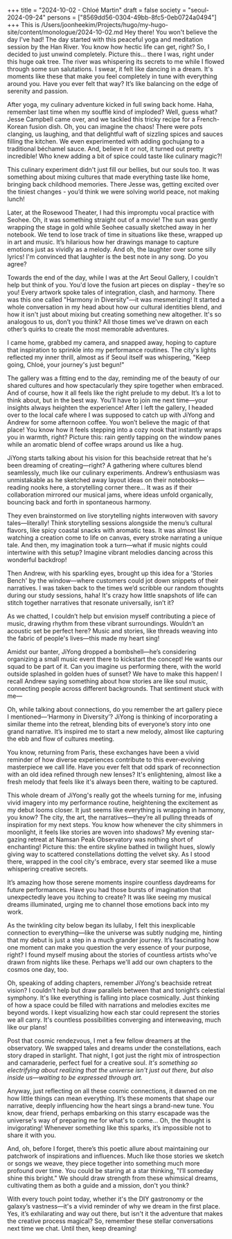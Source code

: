 +++
title = "2024-10-02 - Chloé Martin"
draft = false
society = "seoul-2024-09-24"
persons = ["8569dd56-0304-49bb-8fc5-0eb0724a0494"]
+++
This is /Users/joonheekim/Projects/hugo/my-hugo-site/content/monologue/2024-10-02.md
Hey there! You won't believe the day I've had!
The day started with this peaceful yoga and meditation session by the Han River. You know how hectic life can get, right? So, I decided to just unwind completely. Picture this... there I was, right under this huge oak tree. The river was whispering its secrets to me while I flowed through some sun salutations. I swear, it felt like dancing in a dream. It's moments like these that make you feel completely in tune with everything around you. Have you ever felt that way? It’s like balancing on the edge of serenity and passion.

After yoga, my culinary adventure kicked in full swing back home. Haha, remember last time when my soufflé kind of imploded? Well, guess what? Jesse Campbell came over, and we tackled this tricky recipe for a French-Korean fusion dish. Oh, you can imagine the chaos! There were pots clanging, us laughing, and that delightful waft of sizzling spices and sauces filling the kitchen. We even experimented with adding gochujang to a traditional béchamel sauce. And, believe it or not, it turned out pretty incredible! Who knew adding a bit of spice could taste like culinary magic?! 

This culinary experiment didn't just fill our bellies, but our souls too. It was something about mixing cultures that made everything taste like home, bringing back childhood memories. There Jesse was, getting excited over the tiniest changes - you’d think we were solving world peace, not making lunch!

Later, at the Rosewood Theater, I had this impromptu vocal practice with Seohee. Oh, it was something straight out of a movie! The sun was gently wrapping the stage in gold while Seohee casually sketched away in her notebook. We tend to lose track of time in situations like these, wrapped up in art and music. It’s hilarious how her drawings manage to capture emotions just as vividly as a melody. And oh, the laughter over some silly lyrics! I'm convinced that laughter is the best note in any song. Do you agree?

Towards the end of the day, while I was at the Art Seoul Gallery, I couldn't help but think of you. You'd love the fusion art pieces on display - they’re so you! Every artwork spoke tales of integration, clash, and harmony. There was this one called "Harmony in Diversity"—it was mesmerizing! It started a whole conversation in my head about how our cultural identities blend, and how it isn't just about mixing but creating something new altogether. It's so analogous to us, don’t you think? All those times we've drawn on each other’s quirks to create the most memorable adventures. 

I came home, grabbed my camera, and snapped away, hoping to capture that inspiration to sprinkle into my performance routines. The city's lights reflected my inner thrill, almost as if Seoul itself was whispering, "Keep going, Chloé, your journey's just begun!"

The gallery was a fitting end to the day, reminding me of the beauty of our shared cultures and how spectacularly they spire together when embraced. And of course, how it all feels like the right prelude to my debut. It’s a lot to think about, but in the best way. You’ll have to join me next time—your insights always heighten the experience!
After I left the gallery, I headed over to the local cafe where I was supposed to catch up with JiYong and Andrew for some afternoon coffee. You won’t believe the magic of that place! You know how it feels stepping into a cozy nook that instantly wraps you in warmth, right? Picture this: rain gently tapping on the window panes while an aromatic blend of coffee wraps around us like a hug. 

 JiYong starts talking about his vision for this beachside retreat that he's been dreaming of creating—right? A gathering where cultures blend seamlessly, much like our culinary experiments. Andrew’s enthusiasm was unmistakable as he sketched away layout ideas on their notebooks—reading nooks here, a storytelling corner there... It was as if their collaboration mirrored our musical jams, where ideas unfold organically, bouncing back and forth in spontaneous harmony. 

 They even brainstormed on live storytelling nights interwoven with savory tales—literally! Think storytelling sessions alongside the menu’s cultural flavors, like spicy coastal snacks with aromatic teas. It was almost like watching a creation come to life on canvas, every stroke narrating a unique tale. And then, my imagination took a turn—what if music nights could intertwine with this setup? Imagine vibrant melodies dancing across this wonderful backdrop!

 Then Andrew, with his sparkling eyes, brought up this idea for a 'Stories Bench' by the window—where customers could jot down snippets of their narratives. I was taken back to the times we’d scribble our random thoughts during our study sessions, haha! It's crazy how little snapshots of life can stitch together narratives that resonate universally, isn’t it? 

 As we chatted, I couldn’t help but envision myself contributing a piece of music, drawing rhythm from these vibrant surroundings. Wouldn’t an acoustic set be perfect here? Music and stories, like threads weaving into the fabric of people's lives—this made my heart sing! 

 Amidst our banter, JiYong dropped a bombshell—he’s considering organizing a small music event there to kickstart the concept! He wants our squad to be part of it. Can you imagine us performing there, with the world outside splashed in golden hues of sunset? We have to make this happen! I recall Andrew saying something about how stories are like soul music, connecting people across different backgrounds. That sentiment stuck with me—

 Oh, while talking about connections, do you remember the art gallery piece I mentioned—‘Harmony in Diversity’? JiYong is thinking of incorporating a similar theme into the retreat, blending bits of everyone’s story into one grand narrative. It’s inspired me to start a new melody, almost like capturing the ebb and flow of cultures meeting. 

 You know, returning from Paris, these exchanges have been a vivid reminder of how diverse experiences contribute to this ever-evolving masterpiece we call life. Have you ever felt that odd spark of reconnection with an old idea refined through new lenses? It's enlightening, almost like a fresh melody that feels like it's always been there, waiting to be captured.

 This whole dream of JiYong's really got the wheels turning for me, infusing vivid imagery into my performance routine, heightening the excitement as my debut looms closer. It just seems like everything is wrapping in harmony, you know? The city, the art, the narratives—they’re all pulling threads of inspiration for my next steps.
You know how whenever the city shimmers in moonlight, it feels like stories are woven into shadows? My evening star-gazing retreat at Namsan Peak Observatory was nothing short of enchanting! Picture this: the entire skyline bathed in twilight hues, slowly giving way to scattered constellations dotting the velvet sky. As I stood there, wrapped in the cool city's embrace, every star seemed like a muse whispering creative secrets. 

It’s amazing how those serene moments inspire countless daydreams for future performances. Have you had those bursts of imagination that unexpectedly leave you itching to create? It was like seeing my musical dreams illuminated, urging me to channel those emotions back into my work.

As the twinkling city below began its lullaby, I felt this inexplicable connection to everything—like the universe was subtly nudging me, hinting that my debut is just a step in a much grander journey. It’s fascinating how one moment can make you question the very essence of your purpose, right? I found myself musing about the stories of countless artists who've drawn from nights like these. Perhaps we'll add our own chapters to the cosmos one day, too.

Oh, speaking of adding chapters, remember JiYong's beachside retreat vision? I couldn't help but draw parallels between that and tonight’s celestial symphony. It's like everything is falling into place cosmically. Just thinking of how a space could be filled with narrations and melodies excites me beyond words. I kept visualizing how each star could represent the stories we all carry. It's countless possibilities converging and interweaving, much like our plans! 

Post that cosmic rendezvous, I met a few fellow dreamers at the observatory. We swapped tales and dreams under the constellations, each story draped in starlight. That night, I got just the right mix of introspection and camaraderie, perfect fuel for a creative soul. *It's something so electrifying about realizing that the universe isn't just out there, but also inside us—waiting to be expressed through art.*

Anyway, just reflecting on all these cosmic connections, it dawned on me how little things can mean everything. It’s these moments that shape our narrative, deeply influencing how the heart sings a brand-new tune. You know, dear friend, perhaps embarking on this starry escapade was the universe's way of preparing me for what's to come... Oh, the thought is invigorating! Whenever something like this sparks, it’s impossible not to share it with you.

And, oh, before I forget, there’s this poetic allure about maintaining our patchwork of inspirations and influences. Much like those stories we sketch or songs we weave, they piece together into something much more profound over time. You could be staring at a star thinking, "I’ll someday shine this bright." We should draw strength from these whimsical dreams, cultivating them as both a guide and a mission, don't you think?

With every touch point today, whether it's the DIY gastronomy or the galaxy’s vastness—it's a vivid reminder of why we dream in the first place. Yes, it’s exhilarating and way out there, but isn't it the adventure that makes the creative process magical?
So, remember these stellar conversations next time we chat. Until then, keep dreaming! 
